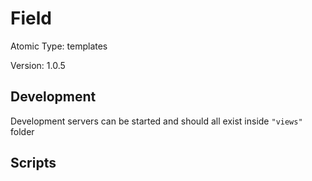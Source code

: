 # Field

Atomic Type: templates

Version: 1.0.5

## Development

Development servers can be started and should all exist inside `"views"` folder

## Scripts
